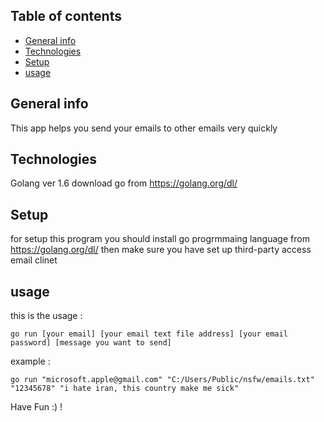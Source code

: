 ## Table of contents
* [General info](#general-info)
* [Technologies](#technologies)
* [Setup](#setup)
* [usage](#usage)

## General info
This app helps you send your emails to other emails very quickly

## Technologies
Golang ver 1.6
download go from https://golang.org/dl/
	
## Setup
for setup this program you should install go progrmmaing language from https://golang.org/dl/
then make sure you have set up third-party access email clinet

## usage
this is the usage :
```
go run [your email] [your email text file address] [your email password] [message you want to send] 
```
example :
```
go run "microsoft.apple@gmail.com" "C:/Users/Public/nsfw/emails.txt" "12345678" "i hate iran, this country make me sick"
```

Have Fun :) !

